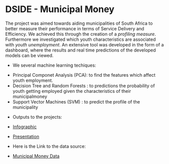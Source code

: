 # DSIDE - Municipal Money

The project was aimed towards aiding municipalities of South Africa to better measure their performance 
in terms of Service Delivery and Efficiency. We achieved this through the creation 
of a *profiling measure*. Furthermore we investigated which youth characteristics are
associated with *youth unemployment*. An extensive tool was developed in the form of a dashboard, 
where the results and real time predictions of the developed models can be viewed.


- We several machine learning techiques:

* Principal Componet Analysis (PCA): to find the features which affect youth employment.
* Decision Tree and Random Forests : to predictions the probability of youth getting employed given the characteristics of their municipalmoney
* Support Vector Machines (SVM)    : to predict the profile of the municipality  



- Outputs to the projects:

* [Infographic](https://create.piktochart.com/output/27061299-municipal-money)

* [Presentation](https://prezi.com/view/DltmNuhuwJH3mcKxkPEH/)


- Here is the Link to the data source:

* [Municipal Money Data](https://municipalmoney.gov.za/)